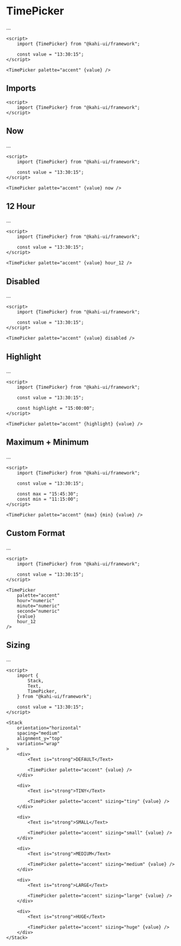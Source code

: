 # TimePicker

...

```svelte repl TimePicker Preview
<script>
    import {TimePicker} from "@kahi-ui/framework";

    const value = "13:30:15";
</script>

<TimePicker palette="accent" {value} />
```

## Imports

```svelte default TimePicker Imports
<script>
    import {TimePicker} from "@kahi-ui/framework";
</script>
```

## Now

...

```svelte repl TimePicker Now
<script>
    import {TimePicker} from "@kahi-ui/framework";

    const value = "13:30:15";
</script>

<TimePicker palette="accent" {value} now />
```

## 12 Hour

...

```svelte repl TimePicker 12 Hour
<script>
    import {TimePicker} from "@kahi-ui/framework";

    const value = "13:30:15";
</script>

<TimePicker palette="accent" {value} hour_12 />
```

## Disabled

...

```svelte repl TimePicker Disabled
<script>
    import {TimePicker} from "@kahi-ui/framework";

    const value = "13:30:15";
</script>

<TimePicker palette="accent" {value} disabled />
```

## Highlight

...

```svelte repl TimePicker Highlight
<script>
    import {TimePicker} from "@kahi-ui/framework";

    const value = "13:30:15";

    const highlight = "15:00:00";
</script>

<TimePicker palette="accent" {highlight} {value} />
```

## Maximum + Minimum

...

```svelte repl TimePicker Maximum + Minimum
<script>
    import {TimePicker} from "@kahi-ui/framework";

    const value = "13:30:15";

    const max = "15:45:30";
    const min = "11:15:00";
</script>

<TimePicker palette="accent" {max} {min} {value} />
```

## Custom Format

...

```svelte repl TimePicker Format
<script>
    import {TimePicker} from "@kahi-ui/framework";

    const value = "13:30:15";
</script>

<TimePicker
    palette="accent"
    hour="numeric"
    minute="numeric"
    second="numeric"
    {value}
    hour_12
/>
```

## Sizing

...

```svelte repl TimePicker Sizing
<script>
    import {
        Stack,
        Text,
        TimePicker,
    } from "@kahi-ui/framework";

    const value = "13:30:15";
</script>

<Stack
    orientation="horizontal"
    spacing="medium"
    alignment_y="top"
    variation="wrap"
>
    <div>
        <Text is="strong">DEFAULT</Text>

        <TimePicker palette="accent" {value} />
    </div>

    <div>
        <Text is="strong">TINY</Text>

        <TimePicker palette="accent" sizing="tiny" {value} />
    </div>

    <div>
        <Text is="strong">SMALL</Text>

        <TimePicker palette="accent" sizing="small" {value} />
    </div>

    <div>
        <Text is="strong">MEDIUM</Text>

        <TimePicker palette="accent" sizing="medium" {value} />
    </div>

    <div>
        <Text is="strong">LARGE</Text>

        <TimePicker palette="accent" sizing="large" {value} />
    </div>

    <div>
        <Text is="strong">HUGE</Text>

        <TimePicker palette="accent" sizing="huge" {value} />
    </div>
</Stack>
```
